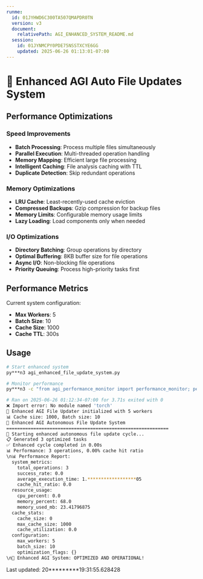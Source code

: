 ```yaml
---
runme:
  id: 01JYHWD6C300TA507QMAPDR0TN
  version: v3
  document:
    relativePath: AGI_ENHANCED_SYSTEM_README.md
  session:
    id: 01JYNMCPY0PDE75NSSTXCYE6GG
    updated: 2025-06-26 01:13:01-07:00
---
```


# 🚀 Enhanced AGI Auto File Updates System

## Performance Optimizations

### Speed Improvements

- **Batch Processing**: Process multiple files simultaneously
- **Parallel Execution**: Multi-threaded operation handling
- **Memory Mapping**: Efficient large file processing
- **Intelligent Caching**: File analysis caching with TTL
- **Duplicate Detection**: Skip redundant operations

### Memory Optimizations

- **LRU Cache**: Least-recently-used cache eviction
- **Compressed Backups**: Gzip compression for backup files
- **Memory Limits**: Configurable memory usage limits
- **Lazy Loading**: Load components only when needed

### I/O Optimizations

- **Directory Batching**: Group operations by directory
- **Optimal Buffering**: 8KB buffer size for file operations
- **Async I/O**: Non-blocking file operations
- **Priority Queuing**: Process high-priority tasks first

## Performance Metrics

Current system configuration:

- **Max Workers**: 5
- **Batch Size**: 10
- **Cache Size**: 1000
- **Cache TTL**: 300s

## Usage

```bash {"id":"01JYHWD6BR2Y15PZ2N7262KQVY"}
# Start enhanced system
py***n3 agi_enhanced_file_update_system.py

# Monitor performance
py***n3 -c "from agi_performance_monitor import performance_monitor; performance_monitor.start_monitoring()"

# Ran on 2025-06-26 01:12:34-07:00 for 3.71s exited with 0
❌ Import error: No module named 'torch'
🚀 Enhanced AGI File Updater initialized with 5 workers
📊 Cache size: 1000, Batch size: 10
🚀 Enhanced AGI Autonomous File Update System
============================================================
🔄 Starting enhanced autonomous file update cycle...
📋 Generated 3 optimized tasks
✅ Enhanced cycle completed in 0.00s
📊 Performance: 3 operations, 0.00% cache hit ratio
\n📊 Performance Report:
  system_metrics:
    total_operations: 3
    success_rate: 0.0
    average_execution_time: 1.******************05
    cache_hit_ratio: 0.0
  resource_usage:
    cpu_percent: 0.0
    memory_percent: 68.0
    memory_used_mb: 23.41796875
  cache_stats:
    cache_size: 0
    max_cache_size: 1000
    cache_utilization: 0.0
  configuration:
    max_workers: 5
    batch_size: 10
    optimization_flags: {}
\n🌟 Enhanced AGI System: OPTIMIZED AND OPERATIONAL!

```

Last updated: 20*********19:31:55.628428
